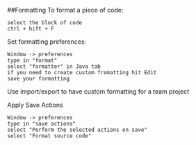 ##Formatting
To format a piece of code:
```
select the block of code
ctrl + hift + F
```

Set formatting preferences:
```
Window -> preferences
type in "format"
select "formatter" in Java tab
if you need to create custom fromatting hit Edit
save your formatting
```
Use import/export to have custom formatting for a team project

Apply Save Actions
```
Window -> preferences
type in "save actions"
select "Perform the selected actions on save"
select "Format source code"
```
